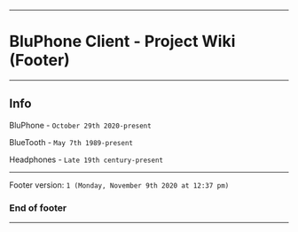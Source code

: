 
***

# BluPhone Client - Project Wiki (Footer)

***

## Info

BluPhone - `October 29th 2020-present`

BlueTooth - `May 7th 1989-present`

Headphones - `Late 19th century-present`

***

Footer version: `1 (Monday, November 9th 2020 at 12:37 pm)`

### End of footer

***

